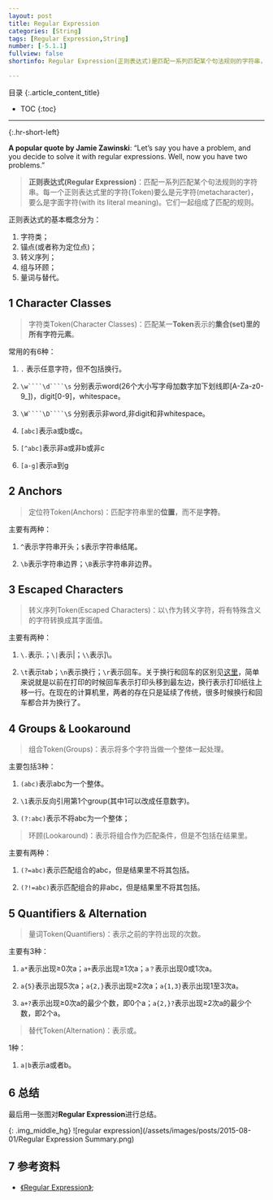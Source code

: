 ```yaml
---
layout: post
title: Regular Expression
categories: [String]
tags: [Regular Expression,String]
number: [-5.1.1]
fullview: false
shortinfo: Regular Expression(正则表达式)是匹配一系列匹配某个句法规则的字符串，大大简化了对于String的搜索操作。但是它的使用通常令人费解并且不好掌握。本文我们来系统梳理一遍Regular Expression，为我们以后的字符串搜索打下基础。

---
```

目录
{:.article_content_title}


* TOC
{:toc}

---
{:.hr-short-left}

**A popular quote by Jamie Zawinski**: “Let’s say you have a problem, and you decide to solve it with regular expressions. Well, now you have two problems.”

> **正则表达式(Regular Expression)**：匹配一系列匹配某个句法规则的字符串。每一个正则表达式里的字符(Token)要么是元字符(metacharacter)，要么是字面字符(with its literal meaning)。它们一起组成了匹配的规则。

正则表达式的基本概念分为：

1. 字符类；
2. 锚点(或者称为定位点)；
3. 转义序列；
4. 组与环顾；
5. 量词与替代。


## 1 Character Classes ##

> 字符类Token(Character Classes)：匹配某一**Token**表示的**集合(set)**里的所有**字符元素**。

常用的有6种：

1. ``.`` 表示任意字符，但不包括换行。

2. ``\w````\d````\s`` 分别表示word(26个大小写字母加数字加下划线即[A-Za-z0-9_])，digit[0-9]，whitespace。

3. ``\W````\D````\S`` 分别表示非word,非digit和非whitespace。

4. ``[abc]``表示a或b或c。

5. ``[^abc]``表示非a或非b或非c

6. ``[a-g]``表示a到g

## 2 Anchors ##

> 定位符Token(Anchors)：匹配字符串里的**位置**，而不是**字符**。

主要有两种：

1. ``^``表示字符串开头；``$``表示字符串结尾。

2. ``\b``表示字符串边界；``\B``表示字符串非边界。

## 3 Escaped Characters ##

> 转义序列Token(Escaped Characters)：以``\``作为转义字符，将有特殊含义的字符转换成其字面值。

主要有两种：

1. ``\.``表示.；``\|``表示|；``\\``表示]\。

2. ``\t``表示tab；``\n``表示换行；``\r``表示回车。关于换行和回车的区别见[这里](http://www.ruanyifeng.com/blog/2006/04/post_213.html)，简单来说就是以前在打印的时候回车表示打印头移到最左边，换行表示打印纸往上移一行。在现在的计算机里，两者的存在只是延续了传统，很多时候换行和回车都合并为换行了。


## 4 Groups & Lookaround ##

> 组合Token(Groups)：表示将多个字符当做一个整体一起处理。

主要包括3种：

1. ``(abc)``表示abc为一个整体。

2. ``\1``表示反向引用第1个group(其中1可以改成任意数字)。

3. ``(?:abc)``表示不将abc为一个整体；

> 环顾(Lookaround)：表示将组合作为匹配条件，但是不包括在结果里。

主要有两种：

1. ``(?=abc)``表示匹配组合的abc，但是结果里不将其包括。

2. ``(?!=abc)``表示匹配组合的非abc，但是结果里不将其包括。

## 5 Quantifiers & Alternation ##

> 量词Token(Quantifiers)：表示之前的字符出现的次数。

主要有3种：

1. ``a*``表示出现≥0次a；``a+``表示出现≥1次a；``a？``表示出现0或1次a。

2. ``a{5}``表示出现5次a；``a{2,}``表示出现≥2次a；``a{1,3}``表示出现1至3次a。

3. ``a+?``表示出现≥0次a的最少个数，即0个a；``a{2,}?``表示出现≥2次a的最少个数，即2个a。

> 替代Token(Alternation)：表示或。

1种：

1. ``a|b``表示a或者b。





## 6 总结 ##

最后用一张图对**Regular Expression**进行总结。


{: .img_middle_hg}
![regular expression](/assets/images/posts/2015-08-01/Regular Expression Summary.png)



## 7 参考资料 ##
- [《Regular Expression》](https://en.wikipedia.org/wiki/Regular_expression);





